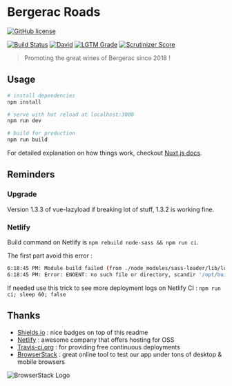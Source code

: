 # Bergerac Roads

[![GitHub license](https://img.shields.io/github/license/shuunen/bergerac-roads.svg?color=informational)](https://github.com/Shuunen/bergerac-roads/blob/master/LICENSE)

[![Build Status](https://travis-ci.org/Shuunen/bergerac-roads.svg?branch=master)](https://travis-ci.org/Shuunen/bergerac-roads)
[![David](https://img.shields.io/david/shuunen/bergerac-roads.svg)](https://david-dm.org/shuunen/bergerac-roads)
[![LGTM Grade](https://img.shields.io/lgtm/grade/javascript/github/Shuunen/bergerac-roads.svg)](https://lgtm.com/projects/g/Shuunen/bergerac-roads)
[![Scrutinizer Score](https://scrutinizer-ci.com/g/Shuunen/bergerac-roads/badges/quality-score.png?b=master)](https://scrutinizer-ci.com/g/Shuunen/bergerac-roads)

> Promoting the great wines of Bergerac since 2018 !

## Usage

``` bash
# install dependencies
npm install

# serve with hot reload at localhost:3000
npm run dev

# build for production
npm run build
```

For detailed explanation on how things work, checkout [Nuxt.js docs](https://nuxtjs.org).

## Reminders

### Upgrade

Version 1.3.3 of vue-lazyload if breaking lot of stuff, 1.3.2 is working fine.

### Netlify

Build command on Netlify is `npm rebuild node-sass && npm run ci`.

The first part avoid this error :

``` bash
6:18:45 PM: Module build failed (from ./node_modules/sass-loader/lib/loader.js):
6:18:45 PM: Error: ENOENT: no such file or directory, scandir '/opt/build/repo/node_modules/node-sass/vendor'
```

If needed use this trick to see more deployment logs on Netlify CI : `npm run ci; sleep 60; false`

## Thanks

- [Shields.io](https://shields.io) : nice badges on top of this readme
- [Netlify](https://www.netlify.com) : awesome company that offers hosting for OSS
- [Travis-ci.org](https://travis-ci.org) : for providing free continuous deployments
- [BrowserStack](https://www.browserstack.com) : great online tool to test our app under tons of desktop & mobile browsers

![BrowserStack Logo](https://www.browserstack.com/images/layout/browserstack-logo-600x315.png)
